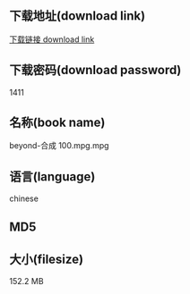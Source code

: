 ## 下载地址(download link)
[下载链接 download link](https://tutu365.netlify.app/?s=beyond-%E5%90%88%E6%88%90+100.mpg)

## 下载密码(download password)
1411

## 名称(book name)
beyond-合成 100.mpg.mpg

## 语言(language)
chinese

## MD5


## 大小(filesize)
152.2 MB
